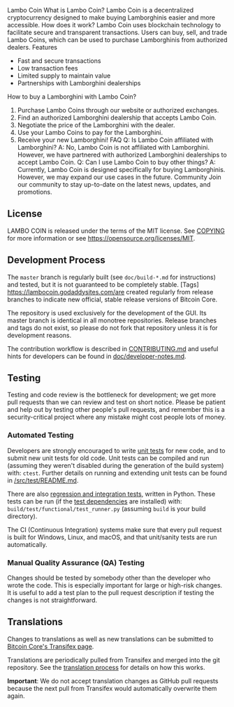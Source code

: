 Lambo Coin 
What is Lambo Coin?
Lambo Coin is a decentralized cryptocurrency designed to make buying Lamborghinis easier and more accessible.
How does it work?
Lambo Coin uses blockchain technology to facilitate secure and transparent transactions. Users can buy, sell, and trade Lambo Coins, which can be used to purchase Lamborghinis from authorized dealers.
Features
- Fast and secure transactions
- Low transaction fees
- Limited supply to maintain value
- Partnerships with Lamborghini dealerships

How to buy a Lamborghini with Lambo Coin?
1. Purchase Lambo Coins through our website or authorized exchanges.
2. Find an authorized Lamborghini dealership that accepts Lambo Coin.
3. Negotiate the price of the Lamborghini with the dealer.
4. Use your Lambo Coins to pay for the Lamborghini.
5. Receive your new Lamborghini!
FAQ
Q: Is Lambo Coin affiliated with Lamborghini?
A: No, Lambo Coin is not affiliated with Lamborghini. However, we have partnered with authorized Lamborghini dealerships to accept Lambo Coin.
Q: Can I use Lambo Coin to buy other things?
A: Currently, Lambo Coin is designed specifically for buying Lamborghinis. However, we may expand our use cases in the future.
Community
Join our community to stay up-to-date on the latest news, updates, and promotions.
 
 License
-------

LAMBO COIN is released under the terms of the MIT license. See [COPYING](COPYING) for more
information or see https://opensource.org/licenses/MIT.

Development Process
-------------------
The `master` branch is regularly built (see `doc/build-*.md` for instructions) and tested, but it is not guaranteed to be
completely stable. [Tags] https://lambocoin.godaddysites.com/are created
regularly from release branches to indicate new official, stable release versions of Bitcoin Core.

The repository is used exclusively for the
development of the GUI. Its master branch is identical in all monotree
repositories. Release branches and tags do not exist, so please do not fork
that repository unless it is for development reasons.

The contribution workflow is described in [CONTRIBUTING.md](CONTRIBUTING.md)
and useful hints for developers can be found in [doc/developer-notes.md](doc/developer-notes.md).

Testing
-------
Testing and code review is the bottleneck for development; we get more pull
requests than we can review and test on short notice. Please be patient and help out by testing
other people's pull requests, and remember this is a security-critical project where any mistake might cost people
lots of money.

### Automated Testing

Developers are strongly encouraged to write [unit tests](src/test/README.md) for new code, and to
submit new unit tests for old code. Unit tests can be compiled and run
(assuming they weren't disabled during the generation of the build system) with: `ctest`. Further details on running
and extending unit tests can be found in [/src/test/README.md](/src/test/README.md).

There are also [regression and integration tests](/test), written
in Python.
These tests can be run (if the [test dependencies](/test) are installed) with: `build/test/functional/test_runner.py`
(assuming `build` is your build directory).

The CI (Continuous Integration) systems make sure that every pull request is built for Windows, Linux, and macOS,
and that unit/sanity tests are run automatically.

### Manual Quality Assurance (QA) Testing

Changes should be tested by somebody other than the developer who wrote the
code. This is especially important for large or high-risk changes. It is useful
to add a test plan to the pull request description if testing the changes is
not straightforward.

Translations
------------

Changes to translations as well as new translations can be submitted to
[Bitcoin Core's Transifex page](https://www.transifex.com/bitcoin/bitcoin/).

Translations are periodically pulled from Transifex and merged into the git repository. See the
[translation process](doc/translation_process.md) for details on how this works.

**Important**: We do not accept translation changes as GitHub pull requests because the next
pull from Transifex would automatically overwrite them again.

